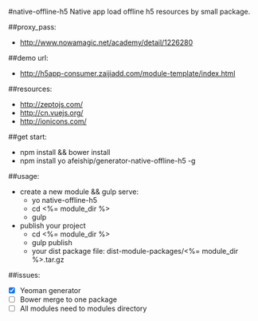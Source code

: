 #native-offline-h5
Native app load offline h5 resources by small package.

##proxy_pass:
+ http://www.nowamagic.net/academy/detail/1226280

##demo url:
+ http://h5app-consumer.zaijiadd.com/module-template/index.html

##resources:
+ http://zeptojs.com/
+ http://cn.vuejs.org/
+ http://ionicons.com/

##get start:
+ npm install && bower install
+ npm install yo afeiship/generator-native-offline-h5 -g

##usage:
+ create a new module && gulp serve:
  - yo native-offline-h5
  - cd <%= module_dir %>
  - gulp
+ publish your project
  - cd <%= module_dir %>
  - gulp publish
  - your dist package file: dist-module-packages/<%= module_dir %>.tar.gz

##issues:
* [x] Yeoman generator
* [ ] Bower merge to one package
* [ ] All modules need to modules directory
